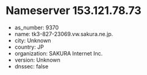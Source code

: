 # Nameserver 153.121.78.73

* as_number: 9370
* name: tk3-827-23069.vw.sakura.ne.jp.
* city: Unknown
* country: JP
* organization: SAKURA Internet Inc.
* version: Unknown
* dnssec: false
